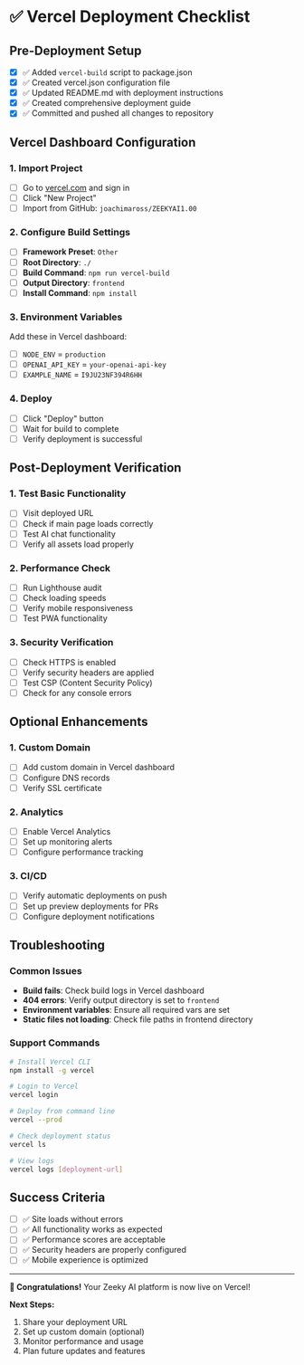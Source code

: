 # ✅ Vercel Deployment Checklist

## Pre-Deployment Setup
- [x] ✅ Added `vercel-build` script to package.json
- [x] ✅ Created vercel.json configuration file
- [x] ✅ Updated README.md with deployment instructions
- [x] ✅ Created comprehensive deployment guide
- [x] ✅ Committed and pushed all changes to repository

## Vercel Dashboard Configuration

### 1. Import Project
- [ ] Go to [vercel.com](https://vercel.com) and sign in
- [ ] Click "New Project"
- [ ] Import from GitHub: `joachimaross/ZEEKYAI1.00`

### 2. Configure Build Settings
- [ ] **Framework Preset**: `Other`
- [ ] **Root Directory**: `./`
- [ ] **Build Command**: `npm run vercel-build`
- [ ] **Output Directory**: `frontend`
- [ ] **Install Command**: `npm install`

### 3. Environment Variables
Add these in Vercel dashboard:
- [ ] `NODE_ENV` = `production`
- [ ] `OPENAI_API_KEY` = `your-openai-api-key`
- [ ] `EXAMPLE_NAME` = `I9JU23NF394R6HH`

### 4. Deploy
- [ ] Click "Deploy" button
- [ ] Wait for build to complete
- [ ] Verify deployment is successful

## Post-Deployment Verification

### 1. Test Basic Functionality
- [ ] Visit deployed URL
- [ ] Check if main page loads correctly
- [ ] Test AI chat functionality
- [ ] Verify all assets load properly

### 2. Performance Check
- [ ] Run Lighthouse audit
- [ ] Check loading speeds
- [ ] Verify mobile responsiveness
- [ ] Test PWA functionality

### 3. Security Verification
- [ ] Check HTTPS is enabled
- [ ] Verify security headers are applied
- [ ] Test CSP (Content Security Policy)
- [ ] Check for any console errors

## Optional Enhancements

### 1. Custom Domain
- [ ] Add custom domain in Vercel dashboard
- [ ] Configure DNS records
- [ ] Verify SSL certificate

### 2. Analytics
- [ ] Enable Vercel Analytics
- [ ] Set up monitoring alerts
- [ ] Configure performance tracking

### 3. CI/CD
- [ ] Verify automatic deployments on push
- [ ] Set up preview deployments for PRs
- [ ] Configure deployment notifications

## Troubleshooting

### Common Issues
- **Build fails**: Check build logs in Vercel dashboard
- **404 errors**: Verify output directory is set to `frontend`
- **Environment variables**: Ensure all required vars are set
- **Static files not loading**: Check file paths in frontend directory

### Support Commands
```bash
# Install Vercel CLI
npm install -g vercel

# Login to Vercel
vercel login

# Deploy from command line
vercel --prod

# Check deployment status
vercel ls

# View logs
vercel logs [deployment-url]
```

## Success Criteria
- [ ] ✅ Site loads without errors
- [ ] ✅ All functionality works as expected
- [ ] ✅ Performance scores are acceptable
- [ ] ✅ Security headers are properly configured
- [ ] ✅ Mobile experience is optimized

---

**🎉 Congratulations!** Your Zeeky AI platform is now live on Vercel!

**Next Steps:**
1. Share your deployment URL
2. Set up custom domain (optional)
3. Monitor performance and usage
4. Plan future updates and features
